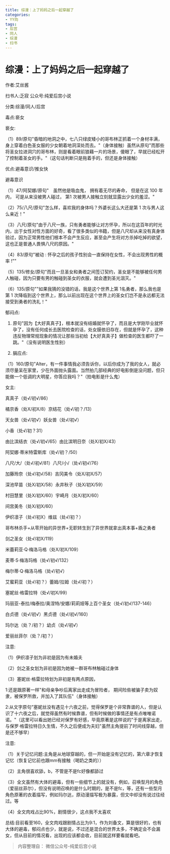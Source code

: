 ```yaml
---
title: 综漫：上了妈妈之后一起穿越了
categories:
- YY向
tags:
- 后宫
- 同人
- 综漫
- 扫书
---
```

# 综漫：上了妈妈之后一起穿越了
作者:艾丝酱

扫书人:乏寂 公众号:纯爱后宫小说

分类:综漫/同人/后宫

毒点:亵女

亵女:

（1）89/原句"昏暗的地洞之中，七八只绿皮矮小的哥布林正抓着一个身材丰满，身上穿着白色圣女服的少女朝着地洞深处而去。"（身体接触）虽然从原句"而那些将圣女拉进洞穴的哥布林，则是看着眼前狼藉一片的场景，傻眼了，早就已经松开了控制着圣女的手。"（这句话判断只是拖着手的，但还是身体接触）

优点:避毒意识/推女快

避毒意识

（1）47/阿契娜/原句"　虽然他是吸血鬼， 拥有着无尽的寿命， 但是在这 100
年内， 可是从来没被男人碰过， 第1 次被男人接触立刻就显露出少女的羞涩。"

（2）75/八尺/原句"怎么样，喜欢我的身体吗？外婆长这么大还是第 1
次与男人这么亲近！"

（3）八尺/原句"由于八尺一族，只有勇者能够让对方怀孕，所以在这百年的时光内，出于女性对性方面的好奇，看了很多类似的书籍，但是八尺却从来没有真身体验过，因为正常男性他们根本不会产生反应，甚至会产生将对方杀掉吃掉的欲望，这也正是普通人畏惧八尺的原因。"

（4）83/原句"被动 :
怀孕之后的孩子性别会一直保持在女性，不会出现男性的概率 !""

（5）135/修女/原句"而且一旦圣女和勇者之间签订契约，圣女是不能够被任何男人触碰，因为只要有男的触碰到圣女的衣服，就会遭到圣光洇灭。"

（6）135/原句""如果我猜的没错的话，我是这个世界上第
1名勇者，那么我也是第 1
次降临到这个世界上，那么以前出现在这个世界上的圣女们岂不是永远都无法接受到勇者的洗礼！"

郁闷点:

1.  原句"因为【大好真真子】，根本就没有结婚就怀孕了，而且是大学刚毕业就怀孕了，没有任何成长去医院检查的话，处女膜依旧存在，但就是怀孕了，这种违反物理常规现象的情况让那些当初给【大好真真子】做检查的医生都吓了一跳。"（没有说明医生性别）

2.  膈应点:

（1）160/原句"Alter，有一件事情我必须告诉你，以后你成为了我的女人，就必须尽量呆在家里，少在外面抛头露面。当然拍几部经典的好电影倒是没问题，但只能做一个低调的大明星，你答应我吗？"（拍电影是什么鬼）

女主:

真真子（处√/初√/86）

橘京香（处X/初X/8）京结花（处√/初？/13）

天女兽（处√/初√）妖女兽（处√/初√）

小香（处√/初？31）

由比滨结衣（处√/初√/65）由比滨明日奈（处X/初X/43）

阿契娜·蒂米特雷斯库（处√/初？/50）

八尺/大/（处√/初√/81）八尺/小/（处√/初√/76）

加藤玲奈（处√/初√/58）吉冈美令（处X/初X/57）

深池早苗（处X/初X/58）永井秋子（处X/初X/59）

村田慧里（处X/初X/60）宇崎月（处X/初X/60）

间宫美冬（处X/初X/60）

伊织凛子（处√/初X）维兹（处√/初？）

哥布林杀手+从零开始的异世界+无职转生到了异世界就拿出真本事+盾之勇者

剑之圣女（处√/初X/119）

米蕾莉亚·Q·梅洛马格（处X/初X/109）

麦蒂·S·梅洛玛格（处√/初√/132）

梅尔蒂·Q·梅洛马格（处√/初√）

艾蜜莉亚（处√/初？）蕾姆/拉姆（处√/初？）

塞妮丝·格雷拉特（处√/初X/99）

玛丽亚-泰拉/梅泰拉/奥涅特/安娜/莉莉娅等上百个圣女（处√/初√/137-146）

白贞德（处√/初√）黑贞德（处√/初√/160）

玛尔达（处？/初？）幼贞（处√/初√）

爱丽丝菲尔（处？/初？）

注意:

（1）伊织凛子划为非初是因为有未婚夫

（2）剑之圣女划为非初是因为她被一群哥布林触碰过身体

（3）塞妮丝·格雷拉特划为非初是有两点原因，

1:还是跟原著一样"和母亲争吵后离家出走成为冒险者，
期间险些被骗子卖为奴隶，被保罗所救，并加入了其队伍"（身体接触）

2:从文字原句"塞妮丝没有遇见十六夜之前，觉得保罗是个非常靠谱的人，但是认识了十六夜之后，就觉得虽然有时候靠谱，但有时候做的事情还是有点唯唯诺诺。"（这里可以看出她已经对保罗有好感，毕竟原著是这样说的"于是离家出走，与保罗·格雷拉特日久生情，不久之后便成为夫妇"虽然主角提前了时间线穿越，但是还不够早）

注意:

（1）关于记忆问题:主角是从地球穿越的，但一开始是没有记忆的，第六章才恢复记忆（恢复记忆前也跟mm有接触（喝奶之类的））

（2）主角很喜欢舔，b，不管是不是fc好像都舔过

（3）全文虽然有大体的避毒，但有一些细节上的就没有，例如，召唤型月的角色（爱丽丝菲尔），但没有说明召唤的是什么时期的，是不是fc，等，还有一些型月角色原著的衣着描写，例如玛尔达，原动漫描写极为暴露，但文中却没有说过往经过。等

（4）全文肉戏占比90%，剧情很少，这点我不太喜欢

总结:目前看至160，全文肉戏跟剧情占比为9:1，作为刘备文，算是很好的，也有大体的避毒，郁闷点也少，就是说，不过还是混合的世界太多，不确定会不会漏女，但从目前的情况看，出现的应该都会收，目前就这样要看就看吧。


> 内容整理自： 微信公众号-纯爱后宫小说